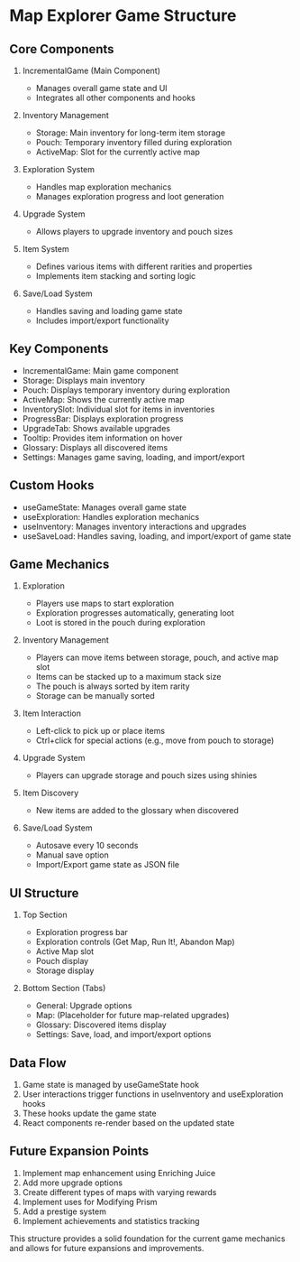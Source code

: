 # Map Explorer Game Structure

## Core Components

1. IncrementalGame (Main Component)

   - Manages overall game state and UI
   - Integrates all other components and hooks
2. Inventory Management

   - Storage: Main inventory for long-term item storage
   - Pouch: Temporary inventory filled during exploration
   - ActiveMap: Slot for the currently active map
3. Exploration System

   - Handles map exploration mechanics
   - Manages exploration progress and loot generation
4. Upgrade System

   - Allows players to upgrade inventory and pouch sizes
5. Item System

   - Defines various items with different rarities and properties
   - Implements item stacking and sorting logic
6. Save/Load System

   - Handles saving and loading game state
   - Includes import/export functionality

## Key Components

- IncrementalGame: Main game component
- Storage: Displays main inventory
- Pouch: Displays temporary inventory during exploration
- ActiveMap: Shows the currently active map
- InventorySlot: Individual slot for items in inventories
- ProgressBar: Displays exploration progress
- UpgradeTab: Shows available upgrades
- Tooltip: Provides item information on hover
- Glossary: Displays all discovered items
- Settings: Manages game saving, loading, and import/export

## Custom Hooks

- useGameState: Manages overall game state
- useExploration: Handles exploration mechanics
- useInventory: Manages inventory interactions and upgrades
- useSaveLoad: Handles saving, loading, and import/export of game state

## Game Mechanics

1. Exploration

   - Players use maps to start exploration
   - Exploration progresses automatically, generating loot
   - Loot is stored in the pouch during exploration
2. Inventory Management

   - Players can move items between storage, pouch, and active map slot
   - Items can be stacked up to a maximum stack size
   - The pouch is always sorted by item rarity
   - Storage can be manually sorted
3. Item Interaction

   - Left-click to pick up or place items
   - Ctrl+click for special actions (e.g., move from pouch to storage)
4. Upgrade System

   - Players can upgrade storage and pouch sizes using shinies
5. Item Discovery

   - New items are added to the glossary when discovered
6. Save/Load System

   - Autosave every 10 seconds
   - Manual save option
   - Import/Export game state as JSON file

## UI Structure

1. Top Section

   - Exploration progress bar
   - Exploration controls (Get Map, Run It!, Abandon Map)
   - Active Map slot
   - Pouch display
   - Storage display
2. Bottom Section (Tabs)

   - General: Upgrade options
   - Map: (Placeholder for future map-related upgrades)
   - Glossary: Discovered items display
   - Settings: Save, load, and import/export options

## Data Flow

1. Game state is managed by useGameState hook
2. User interactions trigger functions in useInventory and useExploration hooks
3. These hooks update the game state
4. React components re-render based on the updated state

## Future Expansion Points

1. Implement map enhancement using Enriching Juice
2. Add more upgrade options
3. Create different types of maps with varying rewards
4. Implement uses for Modifying Prism
5. Add a prestige system
6. Implement achievements and statistics tracking

This structure provides a solid foundation for the current game mechanics and allows for future expansions and improvements.
